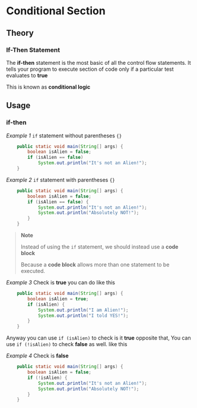 # Conditional Section

## Theory

### If-Then Statement
The **if-then** statement is the most basic of all the control flow statements. It tells your program to execute section of code only if a particular test evaluates to **true**

This is known as **conditional logic**

## Usage

### if-then
_Example 1_ `if` statement without parentheses `{}`
```java
    public static void main(String[] args) {
        boolean isAlien = false;
        if (isAlien == false) 
            System.out.println("It's not an Alien!");
    }
```

_Example 2_ `if` statement with parentheses `{}`
```java
    public static void main(String[] args) {
        boolean isAlien = false;
        if (isAlien == false) {
            System.out.println("It's not an Alien!");
            System.out.println("Absolutely NOT!");
        }
    }
```

> **Note**
> 
> Instead of using the `if` statement, we should instead use a **code block**
> 
> Because a **code block** allows more than one statement to be executed.

_Example 3_ Check is **true** you can do like this
```java
    public static void main(String[] args) {
        boolean isAlien = true;
        if (isAlien) {
            System.out.println("I am Alien!");
            System.out.println("I told YES!");
        }
    }
```

Anyway you can use `if (isAlien)` to check is it **true** opposite that, You can use `if (!isAlien)` to check **false** as well. like this

_Example 4_ Check is **false**
```java
    public static void main(String[] args) {
        boolean isAlien = false;
        if (!isAlien) {
            System.out.println("It's not an Alien!");
            System.out.println("Absolutely NOT!");
        }
    }
```